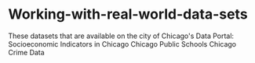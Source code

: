 # Working-with-real-world-data-sets
These datasets that are available on the city of Chicago's Data Portal:  Socioeconomic Indicators in Chicago Chicago Public Schools Chicago Crime Data

